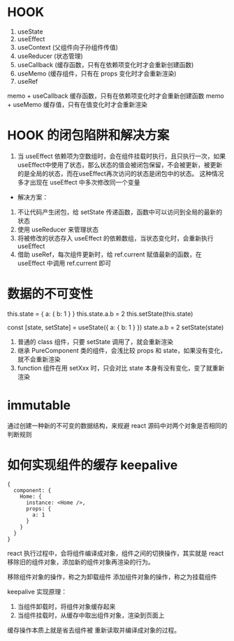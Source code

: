 # HOOK

1. useState
2. useEffect
3. useContext  (父组件向子孙组件传值)
4. useReducer  (状态管理)
5. useCallback  (缓存函数，只有在依赖项变化时才会重新创建函数)
6. useMemo  (缓存组件，只有在 props 变化时才会重新渲染)
7. useRef

memo + useCallback 缓存函数，只有在依赖项变化时才会重新创建函数
memo + useMemo 缓存值，只有在值变化时才会重新渲染

# HOOK 的闭包陷阱和解决方案

1. 当 useEffect 依赖项为空数组时，会在组件挂载时执行，且只执行一次，如果useEffect中使用了状态，那么状态的值会被闭包保留，不会被更新，被更新的是全局的状态，而在useEffect再次访问的状态是闭包中的状态。
   这种情况多才出现在 useEffect 中多次修改同一个变量

- 解决方案：

1. 不让代码产生闭包，给 setState 传递函数，函数中可以访问到全局的最新的状态
2. 使用 useReducer 来管理状态
3. 将被修改的状态存入 useEffect 的依赖数组，当状态变化时，会重新执行 useEffect
4. 借助 useRef，每次组件更新时，给 ref.current 赋值最新的函数，在 useEffect 中调用 ref.current 即可

# 数据的不可变性

this.state = {
a: {
b: 1
}
}
this.state.a.b = 2
this.setState(this.state)

const [state, setState] = useState({
a: {
b: 1
}
})
state.a.b = 2
setState(state)

1. 普通的 class 组件，只要 setState 调用了，就会重新渲染
2. 继承 PureComponent 类的组件，会浅比较 props 和 state，如果没有变化，就不会重新渲染
3. function 组件在用 setXxx 时，只会对比 state 本身有没有变化，变了就重新渲染

# immutable

通过创建一种新的不可变的数据结构，来规避 react 源码中对两个对象是否相同的判断规则

# 如何实现组件的缓存 keepalive

```
{
  component: {
    Home: {
      instance: <Home />,
      props: {
        a: 1
      }
    }
  }
}
```

react 执行过程中，会将组件编译成对象，组件之间的切换操作，其实就是 react 移除旧的组件对象，添加新的组件对象再渲染的行为。

移除组件对象的操作，称之为卸载组件
添加组件对象的操作，称之为挂载组件

keepalive 实现原理：

1. 当组件卸载时，将组件对象缓存起来
2. 当组件挂载时，从缓存中取出组件对象，渲染到页面上

缓存操作本质上就是省去组件被 重新读取并编译成对象的过程。




